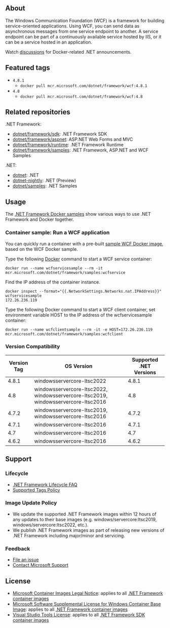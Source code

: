 ## About

The Windows Communication Foundation (WCF) is a framework for building service-oriented applications. Using WCF, you can send data as asynchronous messages from one service endpoint to another. A service endpoint can be part of a continuously available service hosted by IIS, or it can be a service hosted in an application.

Watch [discussions](https://github.com/microsoft/dotnet-framework-docker/discussions/categories/announcements) for Docker-related .NET announcements.

## Featured tags

* `4.8.1`
  * `docker pull mcr.microsoft.com/dotnet/framework/wcf:4.8.1`
* `4.8`
  * `docker pull mcr.microsoft.com/dotnet/framework/wcf:4.8`

## Related repositories

.NET Framework:

* [dotnet/framework/sdk](https://mcr.microsoft.com/en-us/product/dotnet/framework/sdk/about/): .NET Framework SDK
* [dotnet/framework/aspnet](https://mcr.microsoft.com/en-us/product/dotnet/framework/aspnet/about/): ASP.NET Web Forms and MVC
* [dotnet/framework/runtime](https://mcr.microsoft.com/en-us/product/dotnet/framework/runtime/about/): .NET Framework Runtime
* [dotnet/framework/samples](https://mcr.microsoft.com/en-us/product/dotnet/framework/samples/about/): .NET Framework, ASP.NET and WCF Samples

.NET:

* [dotnet](https://mcr.microsoft.com/catalog?search=dotnet/): .NET
* [dotnet-nightly](https://mcr.microsoft.com/catalog?search=dotnet/nightly/): .NET (Preview)
* [dotnet/samples](https://mcr.microsoft.com/en-us/product/dotnet/samples/about/): .NET Samples

## Usage

The [.NET Framework Docker samples](https://github.com/microsoft/dotnet-framework-docker/blob/main/samples/README.md) show various ways to use .NET Framework and Docker together.

### Container sample: Run a WCF application
You can quickly run a container with a pre-built [sample WCF Docker image](https://mcr.microsoft.com/en-us/product/dotnet/framework/samples/about/), based on the WCF Docker sample.

Type the following [Docker](https://www.docker.com/products/docker) command to start a WCF service container:

```console
docker run --name wcfservicesample --rm -it mcr.microsoft.com/dotnet/framework/samples:wcfservice
```

Find the IP address of the container instance.

```console
docker inspect --format="{{.NetworkSettings.Networks.nat.IPAddress}}" wcfservicesample
172.26.236.119
```

Type the following Docker command to start a WCF client container, set environment variable HOST to the IP address of the wcfservicesample container:

```console
docker run --name wcfclientsample --rm -it -e HOST=172.26.236.119 mcr.microsoft.com/dotnet/framework/samples:wcfclient
```

### Version Compatibility

Version Tag | OS Version | Supported .NET Versions
-- | -- | --
4.8.1 | windowsservercore-ltsc2022 | 4.8.1
4.8 | windowsservercore-ltsc2022, windowsservercore-ltsc2019, windowsservercore-ltsc2016 | 4.8
4.7.2 | windowsservercore-ltsc2019, windowsservercore-ltsc2016 | 4.7.2
4.7.1 | windowsservercore-ltsc2016 | 4.7.1
4.7 | windowsservercore-ltsc2016 | 4.7
4.6.2 | windowsservercore-ltsc2016 | 4.6.2

## Support

### Lifecycle

* [.NET Framework Lifecycle FAQ](https://support.microsoft.com/help/17455/lifecycle-faq-net-framework)
* [Supported Tags Policy](https://github.com/microsoft/dotnet-framework-docker/blob/main/documentation/supported-tags.md)

### Image Update Policy

* We update the supported .NET Framework images within 12 hours of any updates to their base images (e.g. windows/servercore:ltsc2019, windows/servercore:ltsc2022, etc.).
* We publish .NET Framework images as part of releasing new versions of .NET Framework including major/minor and servicing.

### Feedback

* [File an issue](https://github.com/microsoft/dotnet-framework-docker/issues/new/choose)
* [Contact Microsoft Support](https://support.microsoft.com/contactus/)

## License

* [Microsoft Container Images Legal Notice](https://aka.ms/mcr/osslegalnotice): applies to all [.NET Framework container images](https://mcr.microsoft.com/catalog?search=dotnet/framework/)
* [Microsoft Software Supplemental License for Windows Container Base Image](https://mcr.microsoft.com/en-us/product/windows/servercore/about/): applies to all [.NET Framework container images](https://mcr.microsoft.com/catalog?search=dotnet/framework/)
* [Visual Studio Tools License](https://visualstudio.microsoft.com/license-terms/mlt031519/): applies to all [.NET Framework SDK container images](https://mcr.microsoft.com/en-us/product/dotnet/framework/sdk/about/)

